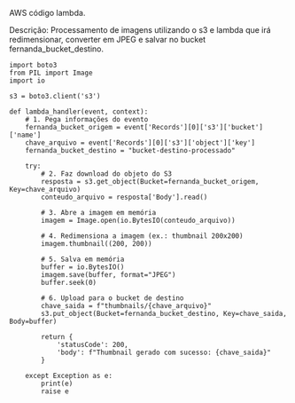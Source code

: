 AWS código lambda. 

Descrição: Processamento de imagens utilizando o s3 e lambda que irá redimensionar, converter em JPEG e salvar no bucket fernanda_bucket_destino.



    
    import boto3
    from PIL import Image
    import io
    
    s3 = boto3.client('s3')
    
    def lambda_handler(event, context):
        # 1. Pega informações do evento
        fernanda_bucket_origem = event['Records'][0]['s3']['bucket']['name']
        chave_arquivo = event['Records'][0]['s3']['object']['key']
        fernanda_bucket_destino = "bucket-destino-processado"
        
        try:
            # 2. Faz download do objeto do S3
            resposta = s3.get_object(Bucket=fernanda_bucket_origem, Key=chave_arquivo)
            conteudo_arquivo = resposta['Body'].read()
    
            # 3. Abre a imagem em memória
            imagem = Image.open(io.BytesIO(conteudo_arquivo))
    
            # 4. Redimensiona a imagem (ex.: thumbnail 200x200)
            imagem.thumbnail((200, 200))
    
            # 5. Salva em memória
            buffer = io.BytesIO()
            imagem.save(buffer, format="JPEG")
            buffer.seek(0)
    
            # 6. Upload para o bucket de destino
            chave_saida = f"thumbnails/{chave_arquivo}"
            s3.put_object(Bucket=fernanda_bucket_destino, Key=chave_saida, Body=buffer)
    
            return {
                'statusCode': 200,
                'body': f"Thumbnail gerado com sucesso: {chave_saida}"
            }
    
        except Exception as e:
            print(e)
            raise e
